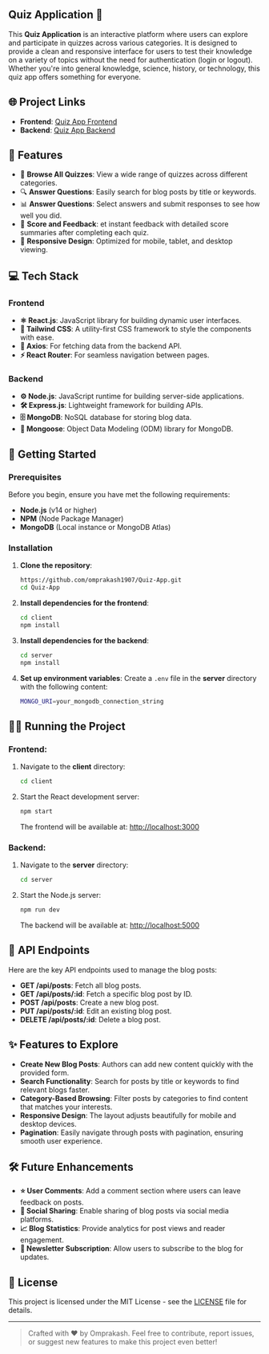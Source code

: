 ## **Quiz Application 🌟**

This **Quiz Application** is an interactive platform where users can explore and participate in quizzes across various categories. It is designed to provide a clean and responsive interface for users to test their knowledge on a variety of topics without the need for authentication (login or logout). Whether you're into general knowledge, science, history, or technology, this quiz app offers something for everyone.

## 🌐 Project Links

- **Frontend**: [Quiz App Frontend](https://quiz-app-nu-swart.vercel.app/)
- **Backend**: [Quiz App Backend](https://quiz-app-qh9b.onrender.com/api)

## **🌟 Features**

- 📰 **Browse All Quizzes**: View a wide range of quizzes across different categories.
- 🔍 **Answer Questions**: Easily search for blog posts by title or keywords.
- 📊 **Answer Questions**: Select answers and submit responses to see how well you did.
- 📅 **Score and Feedback**: et instant feedback with detailed score summaries after completing each quiz.
- 📱 **Responsive Design**: Optimized for mobile, tablet, and desktop viewing.

## **💻 Tech Stack**

### **Frontend**
- **⚛️ React.js**: JavaScript library for building dynamic user interfaces.
- **🎨 Tailwind CSS**: A utility-first CSS framework to style the components with ease.
- **📡 Axios**: For fetching data from the backend API.
- **⚡ React Router**: For seamless navigation between pages.

### **Backend**
- **⚙️ Node.js**: JavaScript runtime for building server-side applications.
- **🛠 Express.js**: Lightweight framework for building APIs.
- **🗄 MongoDB**: NoSQL database for storing blog data.
- **🌱 Mongoose**: Object Data Modeling (ODM) library for MongoDB.

## **🚀 Getting Started**

### **Prerequisites**
Before you begin, ensure you have met the following requirements:
- **Node.js** (v14 or higher)
- **NPM** (Node Package Manager)
- **MongoDB** (Local instance or MongoDB Atlas)

### **Installation**

1. **Clone the repository**:
    ```bash
    https://github.com/omprakash1907/Quiz-App.git
    cd Quiz-App
    ```

2. **Install dependencies for the frontend**:
    ```bash
    cd client
    npm install
    ```

3. **Install dependencies for the backend**:
    ```bash
    cd server
    npm install
    ```

4. **Set up environment variables**:
    Create a `.env` file in the **server** directory with the following content:
    ```bash
    MONGO_URI=your_mongodb_connection_string
    ```

## **🏃‍♂️ Running the Project**

### **Frontend**:
1. Navigate to the **client** directory:
    ```bash
    cd client
    ```

2. Start the React development server:
    ```bash
    npm start
    ```

   The frontend will be available at: [http://localhost:3000](http://localhost:3000)

### **Backend**:
1. Navigate to the **server** directory:
    ```bash
    cd server
    ```

2. Start the Node.js server:
    ```bash
    npm run dev
    ```

   The backend will be available at: [http://localhost:5000](http://localhost:5000)

## **📄 API Endpoints**

Here are the key API endpoints used to manage the blog posts:

- **GET /api/posts**: Fetch all blog posts.
- **GET /api/posts/:id**: Fetch a specific blog post by ID.
- **POST /api/posts**: Create a new blog post.
- **PUT /api/posts/:id**: Edit an existing blog post.
- **DELETE /api/posts/:id**: Delete a blog post.


## **✨ Features to Explore**

- **Create New Blog Posts**: Authors can add new content quickly with the provided form.
- **Search Functionality**: Search for posts by title or keywords to find relevant blogs faster.
- **Category-Based Browsing**: Filter posts by categories to find content that matches your interests.
- **Responsive Design**: The layout adjusts beautifully for mobile and desktop devices.
- **Pagination**: Easily navigate through posts with pagination, ensuring smooth user experience.

## **🛠 Future Enhancements**

- **⭐ User Comments**: Add a comment section where users can leave feedback on posts.
- **🔗 Social Sharing**: Enable sharing of blog posts via social media platforms.
- **📈 Blog Statistics**: Provide analytics for post views and reader engagement.
- **📧 Newsletter Subscription**: Allow users to subscribe to the blog for updates.

## **📝 License**

This project is licensed under the MIT License - see the [LICENSE](LICENSE) file for details.

---

> Crafted with ❤️ by Omprakash. Feel free to contribute, report issues, or suggest new features to make this project even better!


